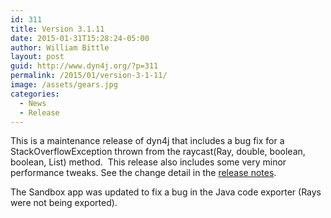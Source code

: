 ```yaml
---
id: 311
title: Version 3.1.11
date: 2015-01-31T15:28:24-05:00
author: William Bittle
layout: post
guid: http://www.dyn4j.org/?p=311
permalink: /2015/01/version-3-1-11/
image: /assets/gears.jpg
categories:
  - News
  - Release
---
```

This is a maintenance release of dyn4j that includes a bug fix for a StackOverflowException thrown from the raycast(Ray, double, boolean, boolean, List) method.  This release also includes some very minor performance tweaks. See the change detail in the <a onclick="javascript:pageTracker._trackPageview('/outgoing/github.com/dyn4j/dyn4j/blob/master/release-notes.txt');" title="Release Notes"  href="https://github.com/dyn4j/dyn4j/blob/master/release-notes.txt">release notes</a>.

The Sandbox app was updated to fix a bug in the Java code exporter (Rays were not being exported).